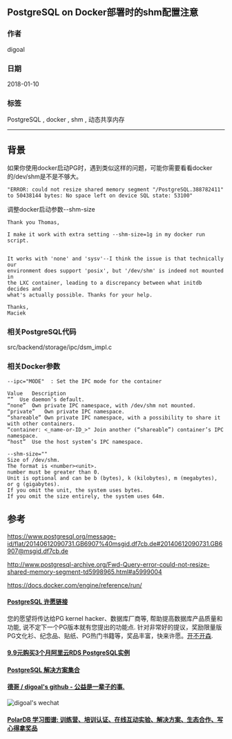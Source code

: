 ## PostgreSQL on Docker部署时的shm配置注意  
                                              
### 作者                                                 
digoal                                         
                                          
### 日期                                                                                                             
2018-01-10                                       
                                             
### 标签                                          
PostgreSQL , docker , shm , 动态共享内存   
                                                                                                                
----                                                                                                          
                                                                                                                   
## 背景        
如果你使用docker启动PG时，遇到类似这样的问题，可能你需要看看docker的/dev/shm是不是不够大。  
  
```  
"ERROR: could not resize shared memory segment "/PostgreSQL.388782411" to 50438144 bytes: No space left on device SQL state: 53100"  
```  
  
调整docker启动参数--shm-size  
  
```  
Thank you Thomas,   
  
I make it work with extra setting --shm-size=1g in my docker run script.   
  
  
It works with 'none' and 'sysv'--I think the issue is that technically our  
environment does support 'posix', but '/dev/shm' is indeed not mounted in  
the LXC container, leading to a discrepancy between what initdb decides and  
what's actually possible. Thanks for your help.  
  
Thanks,  
Maciek  
```  
  
### 相关PostgreSQL代码   
  
src/backend/storage/ipc/dsm_impl.c  
  
### 相关Docker参数
```
--ipc="MODE"  : Set the IPC mode for the container

Value	Description
””	Use daemon’s default.
“none”	Own private IPC namespace, with /dev/shm not mounted.
“private”	Own private IPC namespace.
“shareable”	Own private IPC namespace, with a possibility to share it with other containers.
“container: <_name-or-ID_>"	Join another (“shareable”) container’s IPC namespace.
“host”	Use the host system’s IPC namespace.

--shm-size=""	
Size of /dev/shm. 
The format is <number><unit>. 
number must be greater than 0. 
Unit is optional and can be b (bytes), k (kilobytes), m (megabytes), or g (gigabytes). 
If you omit the unit, the system uses bytes. 
If you omit the size entirely, the system uses 64m.
```
    
## 参考  
https://www.postgresql.org/message-id/flat/20140612090731.GB6907%40msgid.df7cb.de#20140612090731.GB6907@msgid.df7cb.de  
  
http://www.postgresql-archive.org/Fwd-Query-error-could-not-resize-shared-memory-segment-td5998965.html#a5999004  
  
https://docs.docker.com/engine/reference/run/  
  
  
  
  
  
  
  
  
  
  
  
  
  
  
  
  
  
  
  
  
  
  
  
  
  
  
  
  
  
  
  
  
  
  
  
  
  
  
  
  
  
  
  
  
  
  
  
  
  
  
  
  
  
  
  
  
  
  
  
  
  
  
  
  
  
  
  
  
  
  
  
  
  
#### [PostgreSQL 许愿链接](https://github.com/digoal/blog/issues/76 "269ac3d1c492e938c0191101c7238216")
您的愿望将传达给PG kernel hacker、数据库厂商等, 帮助提高数据库产品质量和功能, 说不定下一个PG版本就有您提出的功能点. 针对非常好的提议，奖励限量版PG文化衫、纪念品、贴纸、PG热门书籍等，奖品丰富，快来许愿。[开不开森](https://github.com/digoal/blog/issues/76 "269ac3d1c492e938c0191101c7238216").  
  
  
#### [9.9元购买3个月阿里云RDS PostgreSQL实例](https://www.aliyun.com/database/postgresqlactivity "57258f76c37864c6e6d23383d05714ea")
  
  
#### [PostgreSQL 解决方案集合](https://yq.aliyun.com/topic/118 "40cff096e9ed7122c512b35d8561d9c8")
  
  
#### [德哥 / digoal's github - 公益是一辈子的事.](https://github.com/digoal/blog/blob/master/README.md "22709685feb7cab07d30f30387f0a9ae")
  
  
![digoal's wechat](../pic/digoal_weixin.jpg "f7ad92eeba24523fd47a6e1a0e691b59")
  
  
#### [PolarDB 学习图谱: 训练营、培训认证、在线互动实验、解决方案、生态合作、写心得拿奖品](https://www.aliyun.com/database/openpolardb/activity "8642f60e04ed0c814bf9cb9677976bd4")
  
